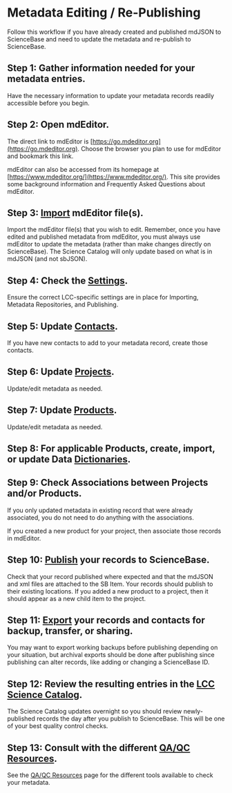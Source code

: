 # Metadata Editing / Re-Publishing

Follow this workflow if you have already created and published mdJSON to ScienceBase and need to update the metadata and re-publish to ScienceBase.

## **Step 1: Gather information needed for your metadata entries.**

Have the necessary information to update your metadata records readily accessible before you begin.

## Step 2: Open mdEditor.

The direct link to mdEditor is [https://go.mdeditor.org](https://go.mdeditor.org). Choose the browser you plan to use for mdEditor and bookmark this link.

mdEditor can also be accessed from its homepage at [https://www.mdeditor.org/](https://www.mdeditor.org/). This site provides some background information and Frequently Asked Questions about mdEditor.

## Step 3: [Import](../data-management/import/mdjson.md) mdEditor file\(s\).

Import the mdEditor file\(s\) that you wish to edit. Remember, once you have edited and published metadata from mdEditor, you must always use mdEditor to update the metadata \(rather than make changes directly on ScienceBase\). The Science Catalog will only update based on what is in mdJSON \(and not sbJSON\).

## Step 4: Check the [Settings](../settings.md).

Ensure the correct LCC-specific settings are in place for Importing, Metadata Repositories, and Publishing.

## Step 5: Update [Contacts](../contacts/).

If you have new contacts to add to your metadata record, create those contacts.

## Step 6: Update [Projects](../project-entry-guidance/).

Update/edit metadata as needed.

## Step 7: Update [Products](../product-entry-guidance/).

Update/edit metadata as needed.

## Step 8: For applicable Products, create, import, or update Data [Dictionaries](../product-entry-guidance/dictionaries-tab-product.md).

## Step 9: Check Associations between Projects and/or Products.

If you only updated metadata in existing record that were already associated, you do not need to do anything with the associations.

If you created a new product for your project, then associate those records in mdEditor.

## Step 10: [Publish](../publish/) your records to ScienceBase.

Check that your record published where expected and that the mdJSON and xml files are attached to the SB Item. Your records should publish to their existing locations. If you added a new product to a project, then it should appear as a new child item to the project.

## Step 11: [Export](../data-management/export.md) your records and contacts for backup, transfer, or sharing.

You may want to export working backups before publishing depending on your situation, but archival exports should be done after publishing since publishing can alter records, like adding or changing a ScienceBase ID.

## Step 12: Review the resulting entries in the [LCC Science Catalog](https://lccnetwork.org/catalog).

The Science Catalog updates overnight so you should review newly-published records the day after you publish to ScienceBase. This will be one of your best quality control checks.

## Step 13: Consult with the different [QA/QC Resources](../metadata-improvements/qaqc-fixes/dj-case-qaqc-list.md).

See the [QA/QC Resources](../metadata-improvements/qaqc-fixes/dj-case-qaqc-list.md) page for the different tools available to check your metadata.

